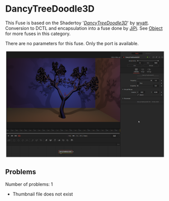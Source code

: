 # DancyTreeDoodle3D

This Fuse is based on the Shadertoy '_[DancyTreeDoodle3D](https://www.shadertoy.com/view/4lVyzh)_' by [wyatt](https://www.shadertoy.com/user/wyatt). Conversion to DCTL and encapsulation into a fuse done by [JiPi](../../Site/Profiles/JiPi.md). See [Object](README.md) for more fuses in this category.

<!-- +++ DO NOT REMOVE THIS COMMENT +++ DO NOT ADD OR EDIT ANY TEXT BEFORE THIS LINE +++ IT WOULD BE A REALLY BAD IDEA +++ -->

There are no parameters for this fuse. Only the port is available.


[![screenshot](DancyTreeDoodle3D_screenshot.png "DancyTreeDoodle3D.fuse in DaVinci Resolve")](https://www.shadertoy.com/embed/4lVyzh?gui=true&t=10&paused=true&muted=false)

<!-- +++ DO NOT REMOVE THIS COMMENT +++ DO NOT EDIT ANY TEXT THAT COMES AFTER THIS LINE +++ TRUST ME: JUST DON'T DO IT +++ -->

## Problems

Number of problems: 1

- Thumbnail file does not exist



